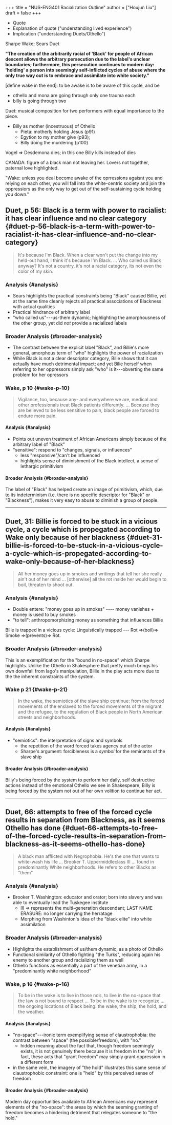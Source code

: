 +++
title = "NUS-ENG401 Racialization Outline"
author = ["Houjun Liu"]
draft = false
+++

-   Quote
-   Explanation of quote ("understanding lived experience")
-   Implication ("understanding Duets/Othello")

Sharpe Wake; Sears Duet

**"The creation of the arbitrarily racial of 'Black' for people of African descent allows the arbitrary persecution due to the label's unclear boundaries; furthermore, this persecution continues to modern day: 'holding' a person into seemingly self-inflicted cycles of abuse where the only true way out is to embrace and assimilate into white society."**

[define wake in the end]: to be awake is to be aware of this cycle, and be

-   othello and mona are going through only one trauma each
-   billy is going through two

Duet: musical composition for two performers with equal importance to the piece.

-   Billy as mother (incestruous) of Othello
    -   Pieta: motherly holding Jesus (p91)
    -   Egytion to my mother give (p93);
    -   Billy doing the murdering (p100)

Vogel =&gt; Desdemona dies; in this one Billy kills instead of dies

CANADA: figure of a black man not leaving her. Lovers not together, paternal love highlighted.

"Wake: unless you deal become awake of the oprressions agaisnt you and relying on each other, you will fall into the white-centric society and join the oppressiors as the only way to get out of the self-sustaining cycle holding you down."


## Duet, p 56: Black is a term with power to racialist: it has clear influence and no clear category {#duet-p-56-black-is-a-term-with-power-to-racialist-it-has-clear-influence-and-no-clear-category}

> It's because I'm Black. When a clear won't put the change into my held-out hand, I think it's because I'm Black. ... Who called us Black anyway? It's not a country, it's not a racial category, its not even the color of my skin.


### Analysis {#analysis}

-   Sears highlights the practical constraints being "Black" caused Billie, yet at the same time cleanly rejects all practical associations of Blackness with actual qualities
-   Practical hindrance of arbitrary label
-   "who called us"---us-them dynamic; highlighting the amorphousness of the other group, yet did _not_ provide a racialized labels


### Broader Analysis {#broader-analysis}

-   The contrast between the explicit label "Black", and Billie's more general, amorphous term of "who" highlights the power of racialization
-   While Black is not a clear descriptor category, Bilie shows that it can actually have much detrimental impact; and yet Bilie herself when referring to her oppressors simply ask "who" is it---obverting the same problem for her opressors


### Wake, p 10 {#wake-p-10}

> Vigilance, too, because any- and everywhere we are, medical and other professionals treat Black patients differently. ... Because they are believed to be less sensitive to pain, black people are forced to endure more pain.


#### Analysis {#analysis}

-   Points out uneven treatment of African Americans simply because of the arbitrary label of "Black"
-   "sensitive": respond to "changes, signals, or influences"
    -   less "responsive"/can't be influenced
    -   highlights sense of diminishment of the Black intellect, a sense of lethargic primitivism


#### Broader Analysis {#broader-analysis}

The label of "Black" has helped create an image of primitivism, which, due to its indeterminism (i.e. there is no specific descriptor for "Black" or "Blackness"), makes it very easy to abuse to diminish a group of people.

---


## Duet, 31: Billie is forced to be stuck in a vicious cycle, a cycle which is propegated according to Wake only because of her blackness {#duet-31-billie-is-forced-to-be-stuck-in-a-vicious-cycle-a-cycle-which-is-propegated-according-to-wake-only-because-of-her-blackness}

> All her money goes up in smokes and writings that tell her she really ain't out of her mind ... [otherwise] all the rot inside her would begin to boil, threaten to shoot out.


### Analysis {#analysis}

-   Double entere: "money goes up in smokes" ---- money vanishes + money is used to buy smokes
-   "to tell": anthropomorphizing money as something that influences Billie

Bilie is trapped in a vicious cycle: Linguistically trapped --- Rot =&gt;(boil)=&gt; Smoke =&gt;(prevents)=&gt; Rot.


### Broader Analysis {#broader-analysis}

This is an exemplification for the "bound in no-space" which Sharpe highlights. Unlike the Othello in Shakesphere that pretty much brings his own downfall from Iago's manipulation, Billie in the play acts more due to the the inherent constraints of the system.


### Wake p 21 {#wake-p-21}

> In the wake, the semiotics of the slave ship continue: from the forced movements of the enslaved to the forced movements of the migrant and the refugee, to the regulation of Black people in North American streets and neighborhoods.


#### Analysis {#analysis}

-   "semiotics": the interpretation of signs and symbols
    -   the repetition of the word forced takes agency out of the actor
    -   Sharpe's argument: forcibleness is a _symbol_ for the reminants of the slave ship


#### Broader Analysis {#broader-analysis}

Billy's being forced by the system to perform her daily, self destructive actions instead of the emotional Othello we see in Shakespeare, Billy is being forced by the system not out of her own volition to continue her act.

---


## Duet, 66: attempts to free of the forced cycle results in separation from Blackness, as it seems Othello has done {#duet-66-attempts-to-free-of-the-forced-cycle-results-in-separation-from-blackness-as-it-seems-othello-has-done}

> A black man afflicted with Negrophobia. He's the one that wants to white-wash his life ... Brooker T. Uppermiddleclass III ... found in predominantly White neighborhoods. He refers to other Blacks as "them"


### Analysis {#analysis}

-   Brooker T. Washington: educator and orator; born into slavery and was able to eventually lead the Tuskegee institute
    -   III =&gt; represents the multi-generation descendant; LAST NAME ERASURE: no longer carrying the herratage
    -   Morphing from Washinton's idea of the "black elite" into white assimilation


### Broader Analysis {#broader-analysis}

-   Highlights the establishment of us/them dynamic, as a photo of Othello
-   Functional similarity of Othello fighting "the Turks", reducing again his enemy to another group and racializing them as well
-   Othello functions as essentially a part of the venetian army, in a "predominantly white neighborhood"


### Wake, p 16 {#wake-p-16}

> To be in the wake is to live in those no’s, to live in the no-space that the law is not bound to respect ... To be in the wake is to recognize ... the ongoing locations of Black being: the wake, the ship, the hold, and the weather.


#### Analysis {#analysis}

-   "no-space"---ironic term exemplifying sense of claustrophobia: the contrast between "space" (the possible/freedom), with "no."
    -   hidden meaning about the fact that, though freedom seemingly exists, it is not genuinely there because it is freedom in the "no"; in fact, these acts that "grant freedom" may simply grant oppression in a different form
-   in the same vein, the imagery of "the hold" illustrates this same sense of claustrophobic constraint: one is "held" by this perceived sense of freedom


#### Broader Analysis {#broader-analysis}

Modern day opportunities available to African Americans may represent elements of the "no-space": the areas by which the seeming granting of freedom becomes a hindering detriment that relegates someone to "the hold."
